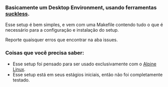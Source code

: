 ### Basicamente um Desktop Environment, usando ferramentas [suckless](https://suckless.org).

Esse setup é bem simples, e vem com uma Makefile contendo tudo o que é necessário para a configuração e instalação do setup.  

Reporte quaisquer erros que encontrar na aba issues.

### Coisas que você precisa saber:

- Esse setup foi pensado para ser usado exclusivamente com o [Alpine Linux](https://alpinelinux.org).
- Esse setup está em seus estágios iniciais, então não foi completamente testado.
